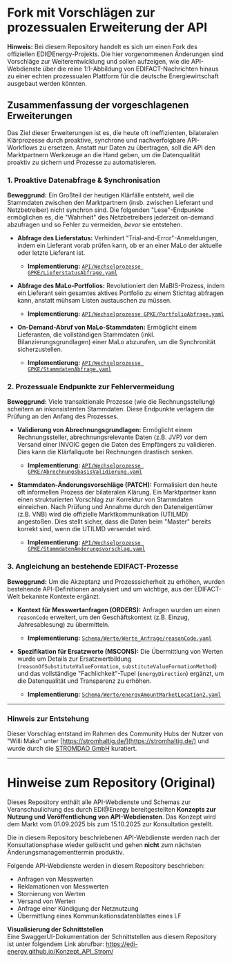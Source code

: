 # Fork mit Vorschlägen zur prozessualen Erweiterung der API

**Hinweis:** Bei diesem Repository handelt es sich um einen Fork des offiziellen EDI@Energy-Projekts. Die hier vorgenommenen Änderungen sind Vorschläge zur Weiterentwicklung und sollen aufzeigen, wie die API-Webdienste über die reine 1:1-Abbildung von EDIFACT-Nachrichten hinaus zu einer echten prozessualen Plattform für die deutsche Energiewirtschaft ausgebaut werden könnten.

## Zusammenfassung der vorgeschlagenen Erweiterungen

Das Ziel dieser Erweiterungen ist es, die heute oft ineffizienten, bilateralen Klärprozesse durch proaktive, synchrone und nachverfolgbare API-Workflows zu ersetzen. Anstatt nur Daten zu übertragen, soll die API den Marktpartnern Werkzeuge an die Hand geben, um die Datenqualität proaktiv zu sichern und Prozesse zu automatisieren.

### 1. Proaktive Datenabfrage & Synchronisation

**Beweggrund:** Ein Großteil der heutigen Klärfälle entsteht, weil die Stammdaten zwischen den Marktpartnern (insb. zwischen Lieferant und Netzbetreiber) nicht synchron sind. Die folgenden "Lese"-Endpunkte ermöglichen es, die "Wahrheit" des Netzbetreibers jederzeit on-demand abzufragen und so Fehler zu vermeiden, *bevor* sie entstehen.

- **Abfrage des Lieferstatus:** Verhindert "Trial-and-Error"-Anmeldungen, indem ein Lieferant vorab prüfen kann, ob er an einer MaLo der aktuelle oder letzte Lieferant ist.
  - **Implementierung:** [`API/Wechselprozesse GPKE/LieferstatusAbfrage.yaml`](./API/Wechselprozesse%20GPKE/LieferstatusAbfrage.yaml)

- **Abfrage des MaLo-Portfolios:** Revolutioniert den MaBIS-Prozess, indem ein Lieferant sein gesamtes aktives Portfolio zu einem Stichtag abfragen kann, anstatt mühsam Listen austauschen zu müssen.
  - **Implementierung:** [`API/Wechselprozesse GPKE/PortfolioAbfrage.yaml`](./API/Wechselprozesse%20GPKE/PortfolioAbfrage.yaml)

- **On-Demand-Abruf von MaLo-Stammdaten:** Ermöglicht einem Lieferanten, die vollständigen Stammdaten (inkl. Bilanzierungsgrundlagen) einer MaLo abzurufen, um die Synchronität sicherzustellen.
  - **Implementierung:** [`API/Wechselprozesse GPKE/StammdatenAbfrage.yaml`](./API/Wechselprozesse%20GPKE/StammdatenAbfrage.yaml)

### 2. Prozessuale Endpunkte zur Fehlervermeidung

**Beweggrund:** Viele transaktionale Prozesse (wie die Rechnungsstellung) scheitern an inkonsistenten Stammdaten. Diese Endpunkte verlagern die Prüfung an den Anfang des Prozesses.

- **Validierung von Abrechnungsgrundlagen:** Ermöglicht einem Rechnungssteller, abrechnungsrelevante Daten (z.B. JVP) *vor* dem Versand einer INVOIC gegen die Daten des Empfängers zu validieren. Dies kann die Klärfallquote bei Rechnungen drastisch senken.
  - **Implementierung:** [`API/Wechselprozesse GPKE/AbrechnungsbasisValidierung.yaml`](./API/Wechselprozesse%20GPKE/AbrechnungsbasisValidierung.yaml)

- **Stammdaten-Änderungsvorschläge (PATCH):** Formalisiert den heute oft informellen Prozess der bilateralen Klärung. Ein Marktpartner kann einen strukturierten Vorschlag zur Korrektur von Stammdaten einreichen. Nach Prüfung und Annahme durch den Dateneigentümer (z.B. VNB) wird die offizielle Marktkommunikation (UTILMD) angestoßen. Dies stellt sicher, dass die Daten beim "Master" bereits korrekt sind, wenn die UTILMD versendet wird.
  - **Implementierung:** [`API/Wechselprozesse GPKE/StammdatenÄnderungsvorschlag.yaml`](./API/Wechselprozesse%20GPKE/StammdatenÄnderungsvorschlag.yaml)

### 3. Angleichung an bestehende EDIFACT-Prozesse

**Beweggrund:** Um die Akzeptanz und Prozesssicherheit zu erhöhen, wurden bestehende API-Definitionen analysiert und um wichtige, aus der EDIFACT-Welt bekannte Kontexte ergänzt.

- **Kontext für Messwertanfragen (ORDERS):** Anfragen wurden um einen `reasonCode` erweitert, um den Geschäftskontext (z.B. Einzug, Jahresablesung) zu übermitteln.
  - **Implementierung:** [`Schema/Werte/Werte_Anfrage/reasonCode.yaml`](./Schema/Werte/Werte_Anfrage/reasonCode.yaml)

- **Spezifikation für Ersatzwerte (MSCONS):** Die Übermittlung von Werten wurde um Details zur Ersatzwertbildung (`reasonOfSubstituteValueFormation`, `substituteValueFormationMethod`) und das vollständige "Fachlichkeit"-Tupel (`energyDirection`) ergänzt, um die Datenqualität und Transparenz zu erhöhen.
  - **Implementierung:** [`Schema/Werte/energyAmountMarketLocation2.yaml`](./Schema/Werte/energyAmountMarketLocation2.yaml)

---

### Hinweis zur Entstehung

Dieser Vorschlag entstand im Rahmen des Community Hubs der Nutzer von "Willi Mako" unter [https://stromhaltig.de/](https://stromhaltig.de/) und wurde durch die [STROMDAO GmbH](https://stromdao.de/) kuratiert.

---

# Hinweise zum Repository (Original)
Dieses Repository enthält alle API-Webdienste und Schemas zur Veranschaulichung des durch EDI@Energy bereitgestellten **Konzepts zur Nutzung und Veröffentlichung von API-Webdiensten**. Das Konzept wird dem Markt vom 01.09.2025 bis zum 15.10.2025 zur Konsultation gestellt.

Die in diesem Repository beschriebenen API-Webdienste werden nach der Konsultationsphase wieder gelöscht und gehen **nicht** zum nächsten Änderungsmanagementtermin produktiv.

Folgende API-Webdienste werden in diesem Repository beschrieben:
  * Anfragen von Messwerten
  * Reklamationen von Messwerten
  * Stornierung von Werten
  * Versand von Werten
  * Anfrage einer Kündigung der Netznutzung
  * Übermittlung eines Kommunikationsdatenblattes eines LF

**Visualisierung der Schnittstellen**  
Eine SwaggerUI-Dokumentation der Schnittstellen aus diesem Repository ist unter folgendem Link abrufbar: https://edi-energy.github.io/Konzept_API_Strom/